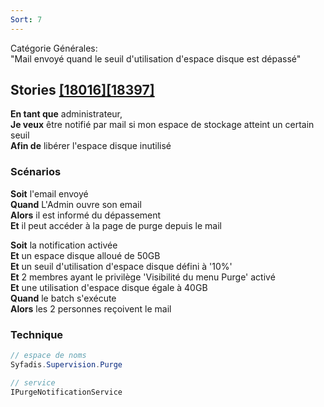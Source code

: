 ```yaml
---
Sort: 7
---
```


Catégorie Générales:<br>
"Mail envoyé quand le seuil d'utilisation d'espace disque est dépassé"

## Stories [[18016]](https://redmine.condate.com/issues/18016)[[18397]](https://redmine.condate.com/issues/18397)

**En tant que** administrateur,<br>
**Je veux** être notifié par mail si mon espace de stockage atteint un certain seuil<br>
**Afin de** libérer l'espace disque inutilisé<br>

### Scénarios

**Soit** l'email envoyé <br>
**Quand** L'Admin ouvre son email<br>
**Alors** il est informé du dépassement<br>
**Et** il peut accéder à la page de purge depuis le mail<br>

**Soit** la notification activée<br>
**Et** un espace disque alloué de 50GB<br>
**Et** un seuil d'utilisation d'espace disque défini à '10%'<br>
**Et** 2 membres ayant le privilège 'Visibilité du menu Purge' activé<br>
**Et** une utilisation d'espace disque égale à 40GB<br>
**Quand** le batch s'exécute<br>
**Alors** les 2 personnes reçoivent le mail

### Technique

```java
// espace de noms
Syfadis.Supervision.Purge

// service
IPurgeNotificationService

```